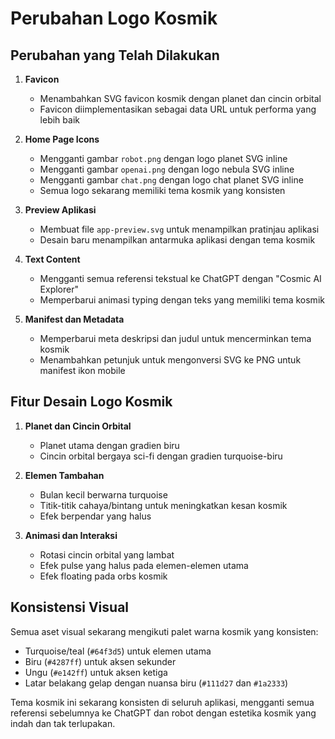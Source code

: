 # Perubahan Logo Kosmik

## Perubahan yang Telah Dilakukan

1. **Favicon**
   - Menambahkan SVG favicon kosmik dengan planet dan cincin orbital
   - Favicon diimplementasikan sebagai data URL untuk performa yang lebih baik

2. **Home Page Icons**
   - Mengganti gambar `robot.png` dengan logo planet SVG inline
   - Mengganti gambar `openai.png` dengan logo nebula SVG inline
   - Mengganti gambar `chat.png` dengan logo chat planet SVG inline
   - Semua logo sekarang memiliki tema kosmik yang konsisten

3. **Preview Aplikasi**
   - Membuat file `app-preview.svg` untuk menampilkan pratinjau aplikasi
   - Desain baru menampilkan antarmuka aplikasi dengan tema kosmik

4. **Text Content**
   - Mengganti semua referensi tekstual ke ChatGPT dengan "Cosmic AI Explorer"
   - Memperbarui animasi typing dengan teks yang memiliki tema kosmik

5. **Manifest dan Metadata**
   - Memperbarui meta deskripsi dan judul untuk mencerminkan tema kosmik
   - Menambahkan petunjuk untuk mengonversi SVG ke PNG untuk manifest ikon mobile

## Fitur Desain Logo Kosmik

1. **Planet dan Cincin Orbital**
   - Planet utama dengan gradien biru
   - Cincin orbital bergaya sci-fi dengan gradien turquoise-biru
   
2. **Elemen Tambahan**
   - Bulan kecil berwarna turquoise
   - Titik-titik cahaya/bintang untuk meningkatkan kesan kosmik
   - Efek berpendar yang halus

3. **Animasi dan Interaksi**
   - Rotasi cincin orbital yang lambat
   - Efek pulse yang halus pada elemen-elemen utama
   - Efek floating pada orbs kosmik

## Konsistensi Visual

Semua aset visual sekarang mengikuti palet warna kosmik yang konsisten:
- Turquoise/teal (`#64f3d5`) untuk elemen utama
- Biru (`#4287ff`) untuk aksen sekunder
- Ungu (`#e142ff`) untuk aksen ketiga
- Latar belakang gelap dengan nuansa biru (`#111d27` dan `#1a2333`)

Tema kosmik ini sekarang konsisten di seluruh aplikasi, mengganti semua referensi sebelumnya ke ChatGPT dan robot dengan estetika kosmik yang indah dan tak terlupakan. 